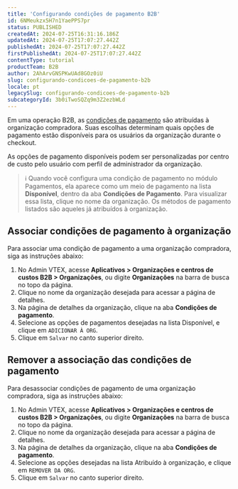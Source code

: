 ```yaml
---
title: 'Configurando condições de pagamento B2B'
id: 6NMeukzx5H7n1YaePPS7pr
status: PUBLISHED
createdAt: 2024-07-25T16:31:16.186Z
updatedAt: 2024-07-25T17:07:27.442Z
publishedAt: 2024-07-25T17:07:27.442Z
firstPublishedAt: 2024-07-25T17:07:27.442Z
contentType: tutorial
productTeam: B2B
author: 2AhArvGNSPKwUAd8GOz0iU
slug: configurando-condicoes-de-pagamento-b2b
locale: pt
legacySlug: configurando-condicoes-de-pagamento-b2b
subcategoryId: 3b0iTwoSQZq9m3Z2ezbWLd
---
```


Em uma operação B2B, as [condições de pagamento](https://help.vtex.com/pt/tutorial/how-to-configure-payment-conditions--tutorials_455?&utm_source=autocomplete) são atribuídas à organização compradora. Suas escolhas determinam quais opções de pagamento estão disponíveis para os usuários da organização durante o checkout.

As opções de pagamento disponíveis podem ser personalizadas por centro de custo pelo usuário com perfil de administrador da organização. 

>ℹ️ Quando você configura uma condição de pagamento no módulo Pagamentos, ela aparece como um meio de pagamento na lista **Disponível**, dentro da aba **Condições de Pagamento**. Para visualizar essa lista, clique no nome da organização. Os métodos de pagamento listados são aqueles já atribuídos à organização.

## Associar condições de pagamento à organização
Para associar uma condição de pagamento a uma organização compradora, siga as instruções abaixo:

1. No Admin VTEX, acesse **Aplicativos > Organizações e centros de custos B2B > Organizações**, ou digite **Organizações** na barra de busca no topo da página.
2. Clique no nome da organização desejada para acessar a página de detalhes.
3. Na página de detalhes da organização, clique na aba **Condições de pagamento**.
4. Selecione as opções de pagamentos desejadas na lista Disponível, e clique em `ADICIONAR À ORG`. 
5. Clique em `Salvar` no canto superior direito.

## Remover a associação das condições de pagamento
Para desassociar condições de pagamento de uma organização compradora, siga as instruções abaixo:

1. No Admin VTEX, acesse **Aplicativos > Organizações e centros de custos B2B > Organizações**, ou digite **Organizações** na barra de busca no topo da página.
2. Clique no nome da organização desejada para acessar a página de detalhes.
3. Na página de detalhes da organização, clique na aba **Condições de pagamento**.
4. Selecione as opções desejadas na lista Atribuído à organização, e clique em `REMOVER DA ORG`.
5. Clique em `Salvar` no canto superior direito.


